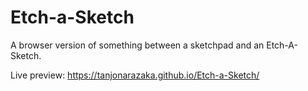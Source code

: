 # Etch-a-Sketch
A browser version of something between a sketchpad and an Etch-A-Sketch.

Live preview: https://tanjonarazaka.github.io/Etch-a-Sketch/
